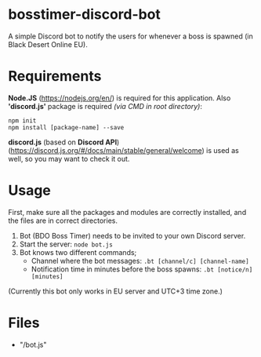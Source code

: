 # bosstimer-discord-bot
A simple Discord bot to notify the users for whenever a boss is spawned (in Black Desert Online EU).

# Requirements
__Node.JS__ (https://nodejs.org/en/) is required for this application. Also __'discord.js'__ package is required _(via CMD in root directory)_:

```
npm init
npm install [package-name] --save
```

__discord.js__ (based on **Discord API**) (https://discord.js.org/#/docs/main/stable/general/welcome) is used as well, so you may want to check it out.

# Usage
First, make sure all the packages and modules are correctly installed, and the files are in correct directories.

1. Bot (BDO Boss Timer) needs to be invited to your own Discord server.
2. Start the server: `node bot.js`
3. Bot knows two different commands;
    * Channel where the bot messages: `.bt [channel/c] [channel-name]`
    * Notification time in minutes before the boss spawns: `.bt [notice/n] [minutes]`

(Currently this bot only works in EU server and UTC+3 time zone.)

# Files
* "/bot.js"
